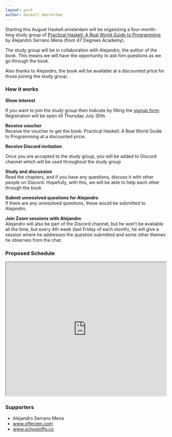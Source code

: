 ```yaml
---
layout: post
author: Haskell Amsterdam
---
```


Starting this August Haskell.amsterdam will be organizing a four-month-long study group of <a href="https://www.amazon.com/Practical-Haskell-World-Guide-Programming/dp/1484244796">Practical Haskell: A Real World Guide to Programming</a> by Alejandro Serrano Mena (from 47 Degrees Academy).

The study group will be in collaboration with Alejandro, the author of the book. This means we will have the opportunity to ask him questions as we go through the book.

Also thanks to Alejandro, the book will be available at a discounted price for those joining the study group.

<h3>How it works</h3>
<p><strong>Show interest</strong><br/>

If you want to join the study group then indicate by filling the <a href="http://eepurl.com/g_auIH">signup form</a>. Registration will be open till Thursday July 30th.

</p>

<p><strong>Receive voucher</strong><br/>
Receive the voucher to get the book: Practical Haskell: A Real World Guide to Programming at a discounted price.
</p>

<p><strong> Receive Discord invitation</strong><br/>

Once you are accepted to the study group, you will be added to Discord channel which will be used throughout the study group

</p>

<p><strong>Study and discussion</strong><br/>
Read the chapters, and if you have any questions, discuss it with other people on Discord. Hopefully, with this, we will be able to help each other through the book
</p>

<p><strong>Submit unresolved questions for Alejandro</strong><br/>
If there are any unresolved questions, these would be submitted to Alejandro.
</p>

<p><strong>Join Zoom sessions with Alejandro</strong><br/>
Alejandro will also be part of the Discord channel, but he won’t be available all the time, but every 4th week (last Friday of each month), he will give a session where he addresses the question submitted and some other themes he observes from the chat.
</p>

<h3>Proposed Schedule</h3>

<iframe src="https://docs.google.com/spreadsheets/d/e/2PACX-1vSk0ycLZGHVJk4cgW8WLEF24LUKnllNRTJ1vY2e_doJgyON5rnKNuB6VAQ_US1Lsejy5EXCf9id9Cl0/pubhtml/sheet?gid=0&amp;range=A1:C18&single=true&amp;headers=false" width="100%" height="420"></iframe>

<h3>Supporters</h3>

<ul>
<li>Alejandro Serrano Mena</li>
<li><a href="https://www.offerzen.com">www.offerzen.com</a></li>
<li><a href="https://schooloffp.co">www.schooloffp.co</a></li>

</ul>
